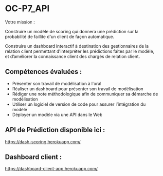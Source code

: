 # OC-P7_API
Votre mission :


Construire un modèle de scoring qui donnera une prédiction sur la probabilité de faillite d'un client de façon automatique.

Construire un dashboard interactif à destination des gestionnaires de la relation client permettant
 d'interpréter les prédictions faites par le modèle, et d’améliorer la connaissance client des chargés de relation client.


## Compétences évaluées :  
 * Présenter son travail de modélisation à l'oral
 * Réaliser un dashboard pour présenter son travail de modélisation
 * Rédiger une note méthodologique afin de communiquer sa démarche de modélisation
 * Utiliser un logiciel de version de code pour assurer l’intégration du modèle
 * Déployer un modèle via une API dans le Web


## API de Prédiction disponible ici : 
https://dash-scoring.herokuapp.com/

## Dashboard client : 

https://dashboard-client-app.herokuapp.com/
